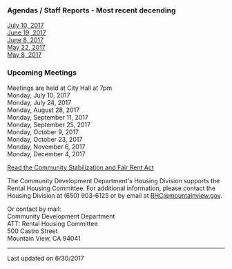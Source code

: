 ### Agendas / Staff Reports - Most recent decending
[July 10, 2017](agenda/07102017)  
[June 19, 2017](agenda/06192017)  
[June 8, 2017](agenda/06082017)  
[May 22, 2017](agenda/05222017)  
[May 8, 2017](agenda/05082017)  

### Upcoming Meetings
Meetings are held at City Hall at 7pm  
Monday, July 10, 2017  
Monday, July 24, 2017  
Monday, August 28, 2017  
Monday, September 11, 2017  
Monday, September 25, 2017  
Monday, October 9, 2017  
Monday, October 23, 2017  
Monday, November 6, 2017  
Monday, December 4, 2017  

[Read the Community Stabilization and Fair Rent Act](https://library.municode.com/ca/mountain_view/codes/code_of_ordinances?nodeId=PTITHCH_ARTXVIICOSTFAREAC)  
  
  
The Community Development Department's Housing Division supports the Rental Housing Committee. For additional information, please contact the Housing Division at (650) 903-6125 or by email at RHC@mountainview.gov.  
  
Or contact by mail:  
Community Development Department  
ATT: Rental Housing Committee  
500 Castro  Street  
Mountain View, CA 94041  

***
Last updated on 6/30/2017  

